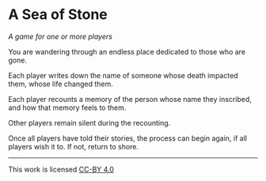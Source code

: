 # A Sea of Stone
*A game for one or more players*

You are wandering through an endless place dedicated to those who are gone.

Each player writes down the name of someone whose death impacted them, whose life changed them.

Each player recounts a memory of the person whose name they inscribed, and how that memory feels to them.

Other players remain silent during the recounting.

Once all players have told their stories, the process can begin again, if all players wish it to. If not, return to shore.

----------

This work is licensed [CC-BY 4.0](https://creativecommons.org/licenses/by/4.0/)
